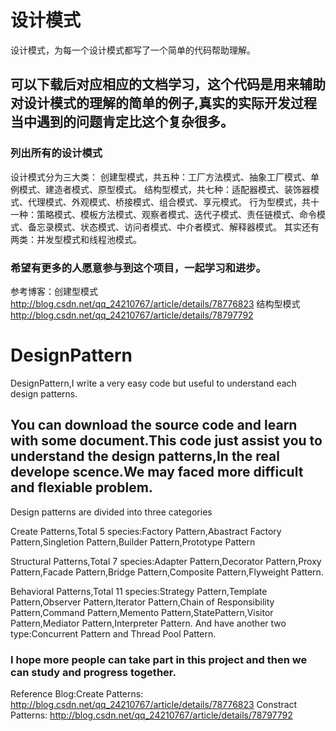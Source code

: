 # 设计模式
设计模式，为每一个设计模式都写了一个简单的代码帮助理解。

## 可以下载后对应相应的文档学习，这个代码是用来辅助对设计模式的理解的简单的例子,真实的实际开发过程当中遇到的问题肯定比这个复杂很多。
### 列出所有的设计模式
设计模式分为三大类：
创建型模式，共五种：工厂方法模式、抽象工厂模式、单例模式、建造者模式、原型模式。
结构型模式，共七种：适配器模式、装饰器模式、代理模式、外观模式、桥接模式、组合模式、享元模式。
行为型模式，共十一种：策略模式、模板方法模式、观察者模式、迭代子模式、责任链模式、命令模式、备忘录模式、状态模式、访问者模式、中介者模式、解释器模式。
其实还有两类：并发型模式和线程池模式。
### 希望有更多的人愿意参与到这个项目，一起学习和进步。
参考博客：创建型模式
http://blog.csdn.net/qq_24210767/article/details/78776823
结构型模式
http://blog.csdn.net/qq_24210767/article/details/78797792

# DesignPattern
DesignPattern,I write a very easy code but useful to understand each design patterns.
## You can download the source code and learn with some document.This code just assist you to understand the design patterns,In the real develope scence.We may faced more difficult and flexiable problem.
Design patterns are divided into three categories

Create Patterns,Total 5 species:Factory Pattern,Abastract Factory Pattern,Singletion Pattern,Builder Pattern,Prototype Pattern

Structural Patterns,Total 7 species:Adapter Pattern,Decorator Pattern,Proxy Pattern,Facade Pattern,Bridge Pattern,Composite Pattern,Flyweight Pattern.

Behavioral Patterns,Total 11 species:Strategy Pattern,Template Pattern,Observer Pattern,Iterator Pattern,Chain of Responsibility Pattern,Command Pattern,Memento Pattern,StatePattern,Visitor Pattern,Mediator Pattern,Interpreter Pattern.
And have another two type:Concurrent Pattern and Thread Pool Pattern.
### I hope more people can take part in this project and then we can study and progress together.
Reference Blog:Create Patterns:
http://blog.csdn.net/qq_24210767/article/details/78776823
Constract Patterns:
http://blog.csdn.net/qq_24210767/article/details/78797792





